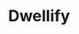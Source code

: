 ---
title: Dwellify
image: https://i.ytimg.com/vi/ZiDVbDlHDF0/maxresdefault.jpg
tags:
  - REST
  - Combine
  - Login
  - Account
  - Messaging
  - Image Caching
  - OAuth
link: dwellify
---